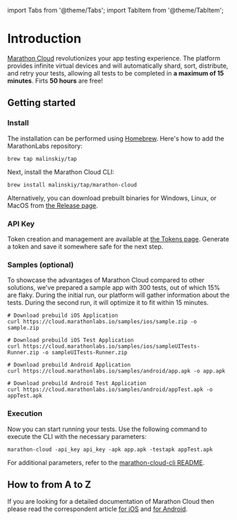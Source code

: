 import Tabs from '@theme/Tabs';
import TabItem from '@theme/TabItem';

# Introduction

[Marathon Cloud](marathonlabs.io) revolutionizes your app testing experience. The platform provides infinite virtual devices and will automatically shard, sort, distribute, and retry your tests, allowing all tests to be completed in **a maximum of 15 minutes**. Firts **50 hours** are free!

## Getting started

### Install

The installation can be performed using [Homebrew](https://brew.sh/). Here's how to add the MarathonLabs repository:

```shell
brew tap malinskiy/tap
```
Next, install the Marathon Cloud CLI:
```shell
brew install malinskiy/tap/marathon-cloud
```
Alternatively, you can download prebuilt binaries for Windows, Linux, or MacOS from [the Release page](https://github.com/MarathonLabs/marathon-cloud-cli/releases).

### API Key

Token creation and management are available at [the Tokens page](https://dev.testwise.pro/tokens). Generate a token and save it somewhere safe for the next step.

### Samples (optional)

To showcase the advantages of Marathon Cloud compared to other solutions, we've prepared a sample app with 300 tests, out of which 15% are flaky. During the initial run, our platform will gather information about the tests. During the second run, it will optimize it to fit within 15 minutes.
<Tabs>
<TabItem value="iOS" label="iOS">

```shell
# Download prebuild iOS Application
curl https://cloud.marathonlabs.io/samples/ios/sample.zip -o sample.zip

# Download prebuild iOS Test Application
curl https://cloud.marathonlabs.io/samples/ios/sampleUITests-Runner.zip -o sampleUITests-Runner.zip
```

</TabItem>	
<TabItem value="Android" label="Android">

```shell
# Download prebuild Android Application
curl https://cloud.marathonlabs.io/samples/android/app.apk -o app.apk

# Download prebuild Android Test Application
curl https://cloud.marathonlabs.io/samples/android/appTest.apk -o appTest.apk
```

</TabItem>
</Tabs>

### Execution

Now you can start running your tests. Use the following command to execute the CLI with the necessary parameters:
```shell
marathon-cloud -api_key api_key -apk app.apk -testapk appTest.apk
```
For additional parameters, refer to the [marathon-cloud-cli README](https://github.com/MarathonLabs/marathon-cloud-cli/#installation).

## How to from A to Z

If you are looking for a detailed documentation of Marathon Cloud then please read the correspondent article [for iOS](https://medium.marathonlabs.io/run-ios-tests-with-marathon-cloud-692a75213c86) and [for Android](https://medium.marathonlabs.io/run-android-tests-with-marathon-cloud-98de3bfb0ff0).